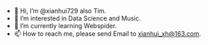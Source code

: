- 👋 Hi, I’m @xianhui729 also Tim.
- 👀 I’m interested in Data Science and Music.
- 🌱 I’m currently learning Webspider.
- 📫 How to reach me, please send Email to xianhui_xh@163.com.

<!---
xianhui729/xianhui729 is a ✨ special ✨ repository because its `README.md` (this file) appears on your GitHub profile.
You can click the Preview link to take a look at your changes.
--->
